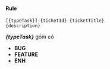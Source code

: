 #### Rule

```
[{typeTask}]-{ticketId} {ticketTitle}
{description}
```

_**{typeTask}**_ gồm có

- **BUG**
- **FEATURE**
- **ENH**
